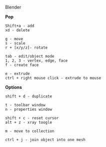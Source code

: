 Blender

**Pop**

```
Shift+a - add
xd - delete

g - move
s - scale
r + [x/y/z]- rotate

tab - edit/object mode
1, 2, 3 - vertex, edge, face
f - create face

e - extrude
ctrl + right mouse click - extrude to mouse 
```

**Options**

```
shift + d - duplicate

t - toolbar window
n - properties window
```

```
shift + c - reset cursor
alt + z - xray toogle

m - move to collection
```

```
ctrl + j - join object into one mesh
```

